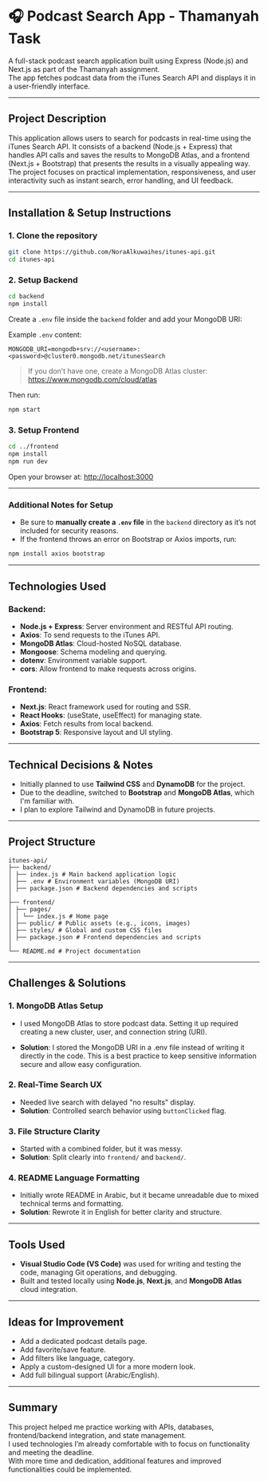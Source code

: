 # 🎧 Podcast Search App - Thamanyah Task

A full-stack podcast search application built using Express (Node.js) and Next.js as part of the Thamanyah assignment.  
The app fetches podcast data from the iTunes Search API and displays it in a user-friendly interface.

---

## Project Description

This application allows users to search for podcasts in real-time using the iTunes Search API. It consists of a backend (Node.js + Express) that handles API calls and saves the results to MongoDB Atlas, and a frontend (Next.js + Bootstrap) that presents the results in a visually appealing way.  
The project focuses on practical implementation, responsiveness, and user interactivity such as instant search, error handling, and UI feedback.

---

## Installation & Setup Instructions

### 1. Clone the repository
```bash
git clone https://github.com/NoraAlkuwaihes/itunes-api.git
cd itunes-api
```

### 2. Setup Backend
```bash
cd backend
npm install
```

Create a `.env` file inside the `backend` folder and add your MongoDB URI:

Example `.env` content:
```env
MONGODB_URI=mongodb+srv://<username>:<password>@cluster0.mongodb.net/itunesSearch
```

>  If you don’t have one, create a MongoDB Atlas cluster: https://www.mongodb.com/cloud/atlas

Then run:
```bash
npm start
```

### 3. Setup Frontend
```bash
cd ../frontend
npm install
npm run dev
```

Open your browser at: [http://localhost:3000](http://localhost:3000)

---

###  Additional Notes for Setup

- Be sure to **manually create a `.env` file** in the `backend` directory as it’s not included for security reasons.
- If the frontend throws an error on Bootstrap or Axios imports, run:
```bash
npm install axios bootstrap
```

---

## Technologies Used

### Backend:
- **Node.js + Express**: Server environment and RESTful API routing.
- **Axios**: To send requests to the iTunes API.
- **MongoDB Atlas**: Cloud-hosted NoSQL database.
- **Mongoose**: Schema modeling and querying.
- **dotenv**: Environment variable support.
- **cors**: Allow frontend to make requests across origins.

### Frontend:
- **Next.js**: React framework used for routing and SSR.
- **React Hooks**: (useState, useEffect) for managing state.
- **Axios**: Fetch results from local backend.
- **Bootstrap 5**: Responsive layout and UI styling.

---

## Technical Decisions & Notes

- Initially planned to use **Tailwind CSS** and **DynamoDB** for the project.
- Due to the deadline, switched to **Bootstrap** and **MongoDB Atlas**, which I'm familiar with.
- I plan to explore Tailwind and DynamoDB in future projects.

---

##  Project Structure

```
itunes-api/
├── backend/ 
│ ├── index.js # Main backend application logic
│ ├── .env # Environment variables (MongoDB URI)
│ ├── package.json # Backend dependencies and scripts
│
├── frontend/ 
│ ├── pages/ 
│ │ └── index.js # Home page 
│ ├── public/ # Public assets (e.g., icons, images)
│ ├── styles/ # Global and custom CSS files
│ ├── package.json # Frontend dependencies and scripts
│
└── README.md # Project documentation
```

---

## Challenges & Solutions


### 1. MongoDB Atlas Setup
- I used MongoDB Atlas to store podcast data. Setting it up required creating a new cluster, user, and connection string (URI).

- **Solution**: I stored the MongoDB URI in a .env file instead of writing it directly in the code. This is a best practice to keep sensitive information secure and allow easy configuration.

### 2. Real-Time Search UX
- Needed live search with delayed "no results" display.
-  **Solution**: Controlled search behavior using `buttonClicked` flag.

### 3. File Structure Clarity
- Started with a combined folder, but it was messy.
- **Solution**: Split clearly into `frontend/` and `backend/`.

### 4. README Language Formatting
- Initially wrote README in Arabic, but it became unreadable due to mixed technical terms and formatting.
-  **Solution**: Rewrote it in English for better clarity and structure.

---

##  Tools Used

- **Visual Studio Code (VS Code)** was used for writing and testing the code, managing Git operations, and debugging.
- Built and tested locally using **Node.js**, **Next.js**, and **MongoDB Atlas** cloud integration.

---

##  Ideas for Improvement

- Add a dedicated podcast details page.
- Add favorite/save feature.
- Add filters like language, category.
- Apply a custom-designed UI for a more modern look.
- Add full bilingual support (Arabic/English).

---

##  Summary

This project helped me practice working with APIs, databases, frontend/backend integration, and state management.  
I used technologies I’m already comfortable with to focus on functionality and meeting the deadline.  
With more time and dedication, additional features and improved functionalities could be implemented.